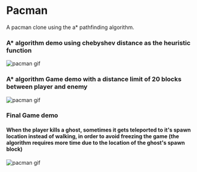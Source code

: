# Pacman
A pacman clone using the a* pathfinding algorithm.

### A* algorithm demo using chebyshev distance as the heuristic function
![pacman gif](https://media.giphy.com/media/m6qJDrfZLyhyv8HdIF/giphy.gif)


### A* algorithm Game demo with a distance limit of 20 blocks between player and enemy
![pacman gif](https://media.giphy.com/media/R8RYmgGBE4Ihruvej9/giphy.gif)

### Final Game demo
#### When the player kills a ghost, sometimes it gets teleported to it's spawn location instead of walking, in order to avoid freezing the game (the algorithm requires more time due to the location of the ghost's spawn block)
![pacman gif](https://media.giphy.com/media/Vz4u0ckCJuFJ0RpHYi/giphy.gif)
